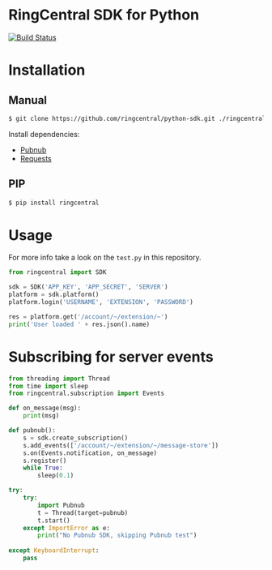 # RingCentral SDK for Python

[![Build Status](https://img.shields.io/travis/ringcentral/ringcentral-python/master.svg)](https://travis-ci.org/ringcentral/ringcentral-python )

# Installation

## Manual

```sh
$ git clone https://github.com/ringcentral/python-sdk.git ./ringcentral-python-sdk
```

Install dependencies:

- [Pubnub](https://www.pubnub.com/docs/python/pubnub-python-sdk) 
- [Requests](http://docs.python-requests.org/en/latest) 

## PIP

```sh
$ pip install ringcentral
```

# Usage

For more info take a look on the `test.py` in this repository.

```py
from ringcentral import SDK

sdk = SDK('APP_KEY', 'APP_SECRET', 'SERVER')
platform = sdk.platform()
platform.login('USERNAME', 'EXTENSION', 'PASSWORD')

res = platform.get('/account/~/extension/~')
print('User loaded ' + res.json().name)
```

# Subscribing for server events

```py
from threading import Thread
from time import sleep
from ringcentral.subscription import Events

def on_message(msg):
    print(msg)

def pubnub():
    s = sdk.create_subscription()
    s.add_events(['/account/~/extension/~/message-store'])
    s.on(Events.notification, on_message)
    s.register()
    while True:
        sleep(0.1)

try:
    try:
        import Pubnub
        t = Thread(target=pubnub)
        t.start()
    except ImportError as e:
        print("No Pubnub SDK, skipping Pubnub test")
        
except KeyboardInterrupt:
    pass
```
